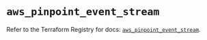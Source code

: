 # `aws_pinpoint_event_stream`

Refer to the Terraform Registry for docs: [`aws_pinpoint_event_stream`](https://registry.terraform.io/providers/hashicorp/aws/3.76.1/docs/resources/pinpoint_event_stream).
